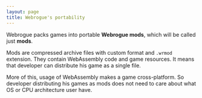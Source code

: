 ```yaml
---
layout: page
title: Webrogue's portability
---
```


Webrogue packs games into portable __Webrogue mods__, which will be called just __mods__. 

Mods are compressed archive files with custom format and `.wrmod` extension.
They contain WebAssembly code and game resources.
It means that developer can distribute his game as a single file.

More of this, usage of WebAssembly makes a game cross-platform.
So developer distributing his games as mods does not need to care about what OS or CPU architecture user have.
